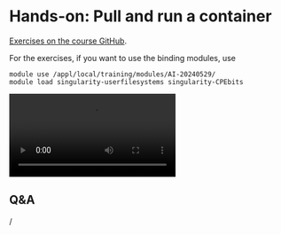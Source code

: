 # Hands-on: Pull and run a container

[Exercises on the course GitHub](https://github.com/Lumi-supercomputer/Getting_Started_with_AI_workshop/tree/main/05_Running_containers_on_LUMI).

For the exercises, if you want to use the binding modules, use

```
module use /appl/local/training/modules/AI-20240529/
module load singularity-userfilesystems singularity-CPEbits
```

<video src="https://462000265.lumidata.eu/ai-20240529/recordings/E05_RunningContainers.mp4" controls="controls">
</video>


## Q&A

/
